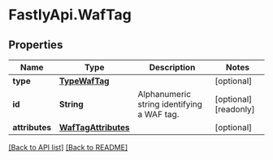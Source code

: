 # FastlyApi.WafTag

## Properties

Name | Type | Description | Notes
------------ | ------------- | ------------- | -------------
**type** | [**TypeWafTag**](TypeWafTag.md) |  | [optional] 
**id** | **String** | Alphanumeric string identifying a WAF tag. | [optional] [readonly] 
**attributes** | [**WafTagAttributes**](WafTagAttributes.md) |  | [optional] 



[[Back to API list]](../../README.md#endpoints) [[Back to README]](../../README.md)
